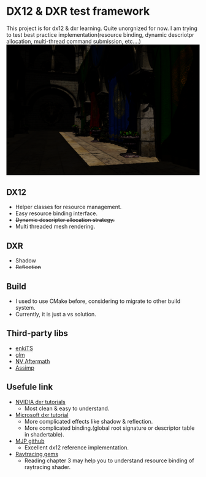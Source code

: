 # DX12 & DXR test framework
This project is for dx12 & dxr learning. Quite  unorgnized for now. I am trying to test best practice implementation(resource binding, dynamic descriotpr allocation, multi-thread command submission, etc....)
![raytraced shadow(very naive implementation)](rt_shadow.png)

## DX12
* Helper classes for resource management.
* Easy resource binding interface.
* ~~Dynamic descriptor allocation strategy.~~
* Multi threaded mesh rendering.

## DXR
* Shadow
* ~~Reflection~~

## Build
* I used to use CMake before, considering to migrate to other build system.
* Currently, it is just a vs solution.

## Third-party libs
* [enkiTS](https://github.com/dougbinks/enkiTS)
* [glm](https://glm.g-truc.net/0.9.9/index.html)
* [NV Aftermath](https://developer.nvidia.com/nvidia-aftermath)
* [Assimp](https://github.com/assimp/assimp)

## Usefule link
* [NVIDIA dxr tutorials](https://github.com/NVIDIAGameWorks/DxrTutorials)
	* Most clean & easy to understand.
* [Microsoft dxr tutorial](https://github.com/microsoft/DirectX-Graphics-Samples/tree/master/Samples/Desktop/D3D12Raytracing)
	* More complicated effects like shadow & reflection.
	* More complicated binding.(global root signature or descriptor table in shadertable).
* [MJP github](https://github.com/TheRealMJP)
	* Excellent dx12 reference implementation.
* [Raytracing gems](http://www.realtimerendering.com/raytracinggems/unofficial_RayTracingGems_v1.4.pdf)
	* Reading chapter 3 may help you to understand resource binding of raytracing shader.
